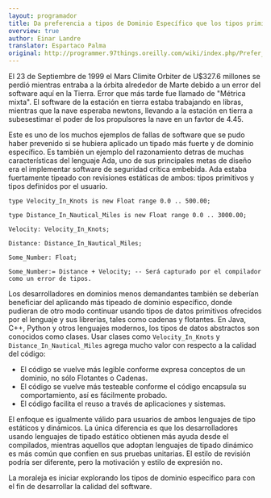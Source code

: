 ```yaml
---
layout: programador
title: Da preferencia a tipos de Dominio Específico que los tipos primitivos
overview: true
author: Einar Landre
translator: Espartaco Palma
original: http://programmer.97things.oreilly.com/wiki/index.php/Prefer_Domain-Specific_Types_to_Primitive_Types
---
```


El 23 de Septiembre de 1999 el Mars Climite Orbiter de U$327.6 millones se perdió mientras entraba a la órbita alrededor de Marte debido a un error del software aquí en la Tierra. Error que más tarde fue llamado de "Métrica mixta". El software de la estación en tierra estaba trabajando en libras, mientras que la nave esperaba newtons, llevando a la estación en tierra a subesestimar el poder de los propulsores la nave en un favtor de 4.45.

Este es uno de los muchos ejemplos de fallas de software que se pudo haber prevenido si se hubiera aplicado un tipado más fuerte y de dominio específico. Es también un ejemplo del razonamiento detras de muchas características del lenguaje Ada, uno de sus principales metas de diseño era el implementar software de seguridad crítica embebida. Ada estaba fuertamente tipeado con revisiones estáticas de ambos: tipos primitivos y tipos definidos por el usuario.

    type Velocity_In_Knots is new Float range 0.0 .. 500.00;

    type Distance_In_Nautical_Miles is new Float range 0.0 .. 3000.00;

    Velocity: Velocity_In_Knots;

    Distance: Distance_In_Nautical_Miles;

    Some_Number: Float;

    Some_Number:= Distance + Velocity; -- Será capturado por el compilador como un error de tipos.

Los desarrolladores en dominios menos demandantes también se deberían beneficiar del aplicando más tipeado de dominio específico, donde pudieran de otro modo continuar usando tipos de datos primitivos ofrecidos por el lenguaje y sus librerías, tales como cadenas y flotantes. En Java, C++, Python y otros lenguajes modernos, los tipos de datos abstractos son conocidos como clases. Usar clases como `Velocity_In_Knots` y `Distance_In_Nautical_Miles` agrega mucho valor con respecto a la calidad del código:

* El código se vuelve más legible conforme expresa conceptos de un dominio, no sólo Flotantes o Cadenas.
* El código se vuelve más testeable conforme el código encapsula su comportamiento, así es fácilmente probado.
* El código facilita el reuso a través de aplicaciones y sistemas.


El enfoque es igualmente válido para usuarios de ambos lenguajes de tipo estáticos y dinámicos. La única diferencia es que los desarrolladores usando lenguajes de tipado estático obtienen más ayuda desde el compilados, mientras aquellos que adoptan lenguajes de tipado dinámico es más común que confíen en sus pruebas unitarias. El estilo de revisión podría ser diferente, pero la motivación y estilo de expresión no.

La moraleja es iniciar explorando los tipos de dominio específico para con el fin de desarrollar la calidad del software.

